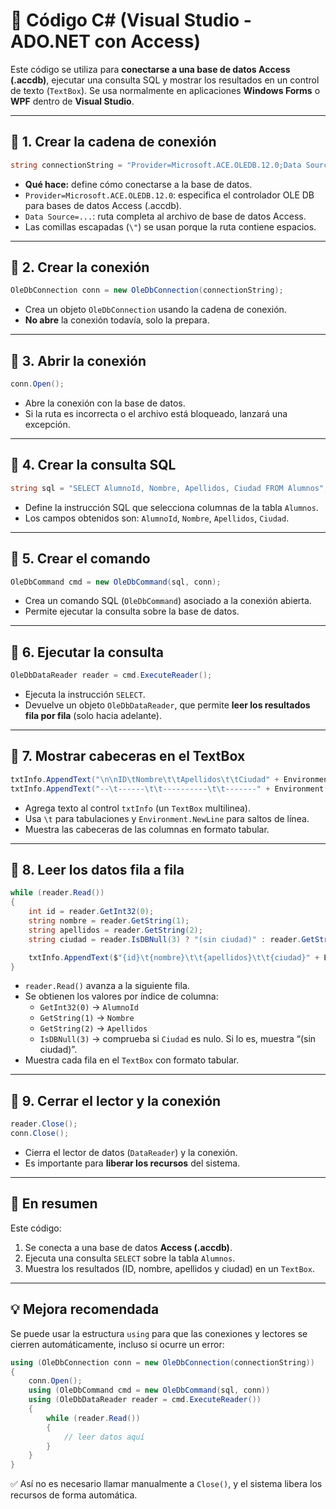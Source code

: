 # 🧩 Código C# (Visual Studio - ADO.NET con Access)

Este código se utiliza para **conectarse a una base de datos Access (.accdb)**, ejecutar una consulta SQL y mostrar los resultados en un control de texto (`TextBox`). Se usa normalmente en aplicaciones **Windows Forms** o **WPF** dentro de **Visual Studio**.

---

## 🔹 1. Crear la cadena de conexión
```csharp
string connectionString = "Provider=Microsoft.ACE.OLEDB.12.0;Data Source=\"C:\\Users\\Nuria López Álvarez\\Desktop\\ADO.NET\\BD Academia\\Academia.accdb\"";
```

- **Qué hace:** define cómo conectarse a la base de datos.  
- `Provider=Microsoft.ACE.OLEDB.12.0`: especifica el controlador OLE DB para bases de datos Access (.accdb).  
- `Data Source=...`: ruta completa al archivo de base de datos Access.  
- Las comillas escapadas (`\"`) se usan porque la ruta contiene espacios.

---

## 🔹 2. Crear la conexión
```csharp
OleDbConnection conn = new OleDbConnection(connectionString);
```

- Crea un objeto `OleDbConnection` usando la cadena de conexión.  
- **No abre** la conexión todavía, solo la prepara.

---

## 🔹 3. Abrir la conexión
```csharp
conn.Open();
```

- Abre la conexión con la base de datos.  
- Si la ruta es incorrecta o el archivo está bloqueado, lanzará una excepción.

---

## 🔹 4. Crear la consulta SQL
```csharp
string sql = "SELECT AlumnoId, Nombre, Apellidos, Ciudad FROM Alumnos";
```

- Define la instrucción SQL que selecciona columnas de la tabla `Alumnos`.  
- Los campos obtenidos son: `AlumnoId`, `Nombre`, `Apellidos`, `Ciudad`.

---

## 🔹 5. Crear el comando
```csharp
OleDbCommand cmd = new OleDbCommand(sql, conn);
```

- Crea un comando SQL (`OleDbCommand`) asociado a la conexión abierta.  
- Permite ejecutar la consulta sobre la base de datos.

---

## 🔹 6. Ejecutar la consulta
```csharp
OleDbDataReader reader = cmd.ExecuteReader();
```

- Ejecuta la instrucción `SELECT`.  
- Devuelve un objeto `OleDbDataReader`, que permite **leer los resultados fila por fila** (solo hacia adelante).

---

## 🔹 7. Mostrar cabeceras en el TextBox
```csharp
txtInfo.AppendText("\n\nID\tNombre\t\tApellidos\t\tCiudad" + Environment.NewLine);
txtInfo.AppendText("--\t------\t\t----------\t\t-------" + Environment.NewLine);
```

- Agrega texto al control `txtInfo` (un `TextBox` multilinea).  
- Usa `\t` para tabulaciones y `Environment.NewLine` para saltos de línea.  
- Muestra las cabeceras de las columnas en formato tabular.

---

## 🔹 8. Leer los datos fila a fila
```csharp
while (reader.Read())
{
    int id = reader.GetInt32(0);
    string nombre = reader.GetString(1);
    string apellidos = reader.GetString(2);
    string ciudad = reader.IsDBNull(3) ? "(sin ciudad)" : reader.GetString(3);

    txtInfo.AppendText($"{id}\t{nombre}\t\t{apellidos}\t\t{ciudad}" + Environment.NewLine);
}
```

- `reader.Read()` avanza a la siguiente fila.  
- Se obtienen los valores por índice de columna:
  - `GetInt32(0)` → `AlumnoId`
  - `GetString(1)` → `Nombre`
  - `GetString(2)` → `Apellidos`
  - `IsDBNull(3)` → comprueba si `Ciudad` es nulo. Si lo es, muestra “(sin ciudad)”.  
- Muestra cada fila en el `TextBox` con formato tabular.

---

## 🔹 9. Cerrar el lector y la conexión
```csharp
reader.Close();
conn.Close();
```

- Cierra el lector de datos (`DataReader`) y la conexión.  
- Es importante para **liberar los recursos** del sistema.

---

## 🧠 En resumen

Este código:

1. Se conecta a una base de datos **Access (.accdb)**.  
2. Ejecuta una consulta `SELECT` sobre la tabla `Alumnos`.  
3. Muestra los resultados (ID, nombre, apellidos y ciudad) en un `TextBox`.

---

## 💡 Mejora recomendada

Se puede usar la estructura `using` para que las conexiones y lectores se cierren automáticamente, incluso si ocurre un error:

```csharp
using (OleDbConnection conn = new OleDbConnection(connectionString))
{
    conn.Open();
    using (OleDbCommand cmd = new OleDbCommand(sql, conn))
    using (OleDbDataReader reader = cmd.ExecuteReader())
    {
        while (reader.Read())
        {
            // leer datos aquí
        }
    }
}
```

✅ Así no es necesario llamar manualmente a `Close()`, y el sistema libera los recursos de forma automática.
